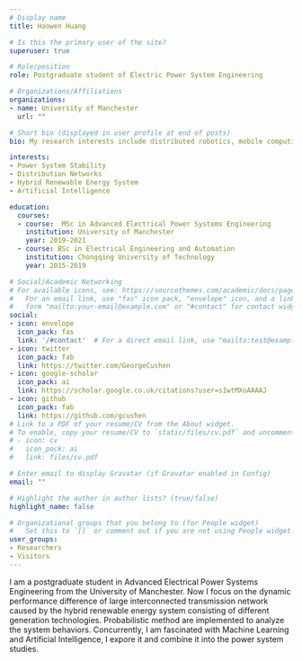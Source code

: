 ```yaml
---
# Display name
title: Haowen Huang

# Is this the primary user of the site?
superuser: true

# Role/position
role: Postgraduate student of Electric Power System Engineering

# Organizations/Affiliations
organizations:
- name: University of Manchester
  url: ""

# Short bio (displayed in user profile at end of posts)
bio: My research interests include distributed robotics, mobile computing and programmable matter.

interests:
- Power System Stability
- Distribution Networks
- Hybrid Renewable Energy System
- Artificial Intelligence

education:
  courses:
  - course:  MSc in Advanced Electrical Power Systems Engineering
    institution: University of Manchester 
    year: 2019-2021
  - course: BSc in Electrical Engineering and Automation
    institution: Chongqing University of Technology
    year: 2015-2019

# Social/Academic Networking
# For available icons, see: https://sourcethemes.com/academic/docs/page-builder/#icons
#   For an email link, use "fas" icon pack, "envelope" icon, and a link in the
#   form "mailto:your-email@example.com" or "#contact" for contact widget.
social:
- icon: envelope
  icon_pack: fas
  link: '/#contact'  # For a direct email link, use "mailto:test@example.org".
- icon: twitter
  icon_pack: fab
  link: https://twitter.com/GeorgeCushen
- icon: google-scholar
  icon_pack: ai
  link: https://scholar.google.co.uk/citations?user=sIwtMXoAAAAJ
- icon: github
  icon_pack: fab
  link: https://github.com/gcushen
# Link to a PDF of your resume/CV from the About widget.
# To enable, copy your resume/CV to `static/files/cv.pdf` and uncomment the lines below.
# - icon: cv
#   icon_pack: ai
#   link: files/cv.pdf

# Enter email to display Gravatar (if Gravatar enabled in Config)
email: ""

# Highlight the author in author lists? (true/false)
highlight_name: false

# Organizational groups that you belong to (for People widget)
#   Set this to `[]` or comment out if you are not using People widget.
user_groups:
- Researchers
- Visitors
---
```


I am a postgraduate student in Advanced Electrical Power Systems Engineering from the University of Manchester. Now I focus on the dynamic performance difference of large interconnected transmission network caused by the hybrid renewable energy system consisting of different generation technologies. Probabilistic method are implemented to analyze the system behaviors. Concurrently, I am fascinated with Machine Learning and Artificial Intelligence, I expore it and combine it into the power system studies.  
